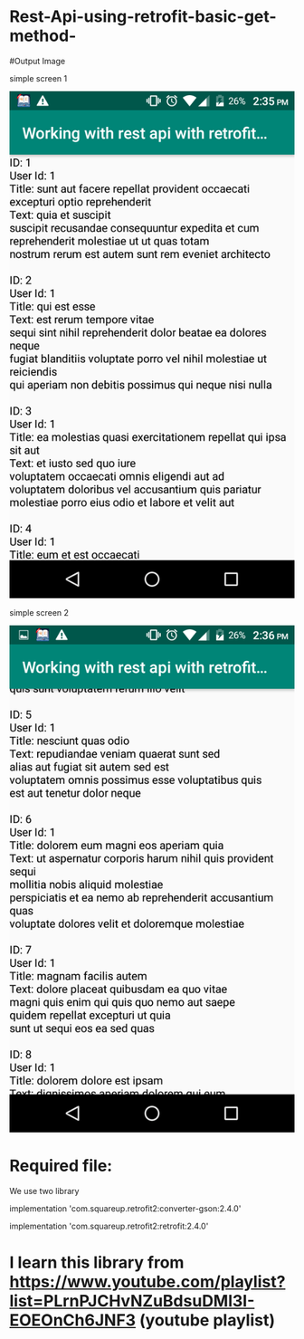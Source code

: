 # Rest-Api-using-retrofit-basic-get-method-

#Output Image

simple screen 1

![](output_img/output_screen_1.png)

simple screen 2

![](output_img/output_screen_2.png)


# Required file:
We use two library 

implementation  'com.squareup.retrofit2:converter-gson:2.4.0' 

implementation 'com.squareup.retrofit2:retrofit:2.4.0'

# I learn this library from https://www.youtube.com/playlist?list=PLrnPJCHvNZuBdsuDMl3I-EOEOnCh6JNF3 (youtube playlist) 
